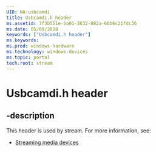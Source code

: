 ```yaml
---
UID: NA:usbcamdi
title: Usbcamdi.h header
ms.assetid: 7f3b551e-5a01-3632-882a-60b6c21fdc36
ms.date: 05/09/2018
keywords: ["Usbcamdi.h header"]
ms.keywords: 
ms.prod: windows-hardware
ms.technology: windows-devices
ms.topic: portal
tech.root: stream
---
```


# Usbcamdi.h header


## -description


This header is used by stream. For more information, see:

- [Streaming media devices](../_stream/index.md)
